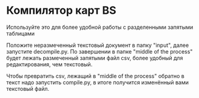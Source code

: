 # Компилятор карт BS
Используйте это для более удобной работы с разделенными запятыми таблицами

Положите неразмеченный текстовый документ в папку "input", далее запустите decompile.py. По завершении в папке "middle of the process" будет лежать размеченный запятыми файл csv, более удобный для редактирования, чем текстовый.

Чтобы превратить csv, лежащий в "middle of the process" обратно в текст надо запустить compile.py, в итоге получится изменённый вами текстовый файл.
